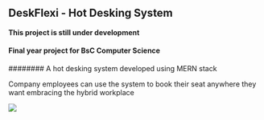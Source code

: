 ## DeskFlexi - Hot Desking System 
**This project is still under development**
#### Final year project for BsC Computer Science
######## A hot desking system developed using MERN stack

Company employees can use the system to book their seat anywhere they want embracing the hybrid workplace

<img src="C:\Users\steli\Desktop\signIn.png">

